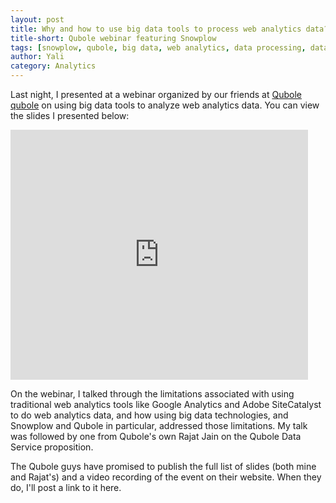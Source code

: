 ```yaml
---
layout: post
title: Why and how to use big data tools to process web analytics data? Joint Qubole and Snowplow webinar
title-short: Qubole webinar featuring Snowplow
tags: [snowplow, qubole, big data, web analytics, data processing, data collection, data access]
author: Yali
category: Analytics
---
```


Last night, I presented at a webinar organized by our friends at [Qubole] [qubole] on using big data tools to analyze web analytics data. You can view the slides I presented below:

<div class="slideshare">
<div class="iframe-container">
    <iframe src="http://www.slideshare.net/slideshow/embed_code/31378326" width="476" height="400" frameborder="0" marginwidth="0" marginheight="0" scrolling="no">     </iframe>
</div>
</div>

On the webinar, I talked through the limitations associated with using traditional web analytics tools like Google Analytics and Adobe SiteCatalyst to do web analytics data, and how using big data technologies, and Snowplow and Qubole in particular, addressed those limitations. My talk was followed by one from Qubole's own Rajat Jain on the Qubole Data Service proposition.

<!--more-->

The Qubole guys have promised to publish the full list of slides (both mine and Rajat's) and a video recording of the event on their website. When they do, I'll post a link to it here.

[qubole]: http://www.qubole.com/
